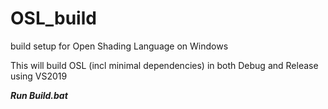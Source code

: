 # OSL_build
build setup for Open Shading Language on Windows

This will build OSL (incl minimal dependencies) in both Debug and Release using VS2019

***Run Build.bat***
